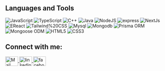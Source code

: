 
## Languages and Tools
![JavaScript](https://img.shields.io/badge/-JavaScript-000000?style=flat&logo=javascript)
![TypeScript](https://img.shields.io/badge/-TypeScript-000000?style=flat&logo=typescript)
![C++](https://img.shields.io/badge/-C++-000000?style=flat&logo=c%2B%2B)
![Java](https://img.shields.io/badge/-Java-000000?style=flat&logo=java)
![NodeJS](https://img.shields.io/badge/-Node.js-000000?style=flat&logo=node.js)
![express](https://img.shields.io/badge/-Express.js-000000?style=flat&logo=express)
![NextJs](https://img.shields.io/badge/-Next.js-000000?style=flat&logo=nextdotjs)
![EReact](https://img.shields.io/badge/-React.js-000000?style=flat&logo=react)
![Tailwind%20CSS](https://img.shields.io/badge/-Tailwind%20CSS-000000?style=flat&logo=tailwindcss)
![Mysql](https://img.shields.io/badge/-MySQL-000000?style=flat&logo=mysql)
![Mongodb](https://img.shields.io/badge/-MongoDB-000000?style=flat&logo=mongodb)
![Prisma ORM](https://img.shields.io/badge/-Prisma%20ORM-000000?style=flat&logo=prisma)
![Mongoose ODM](https://img.shields.io/badge/-Mongoose%20ODM-000000?style=flat&logo=mongoose)
![HTML5](https://img.shields.io/badge/-HTML5-000000?style=flat&logo=html5)
![CSS3](https://img.shields.io/badge/-CSS-000000?style=flat&logo=css3)
<br /> 

 ## Connect with me:
<div align="left">
<a href = "mailto: rakibulbanna@gmail.com"><img align="center" src="https://www.cdnlogo.com/logos/g/24/gmail-icon.svg" alt="Mail" height="30" width="40" />
<a href="https://www.linkedin.com/in/rakib-ul-banna/" target="blank"><img align="center" src="https://www.cdnlogo.com/logos/l/66/linkedin-icon.svg" alt="linkedin" height="30" width="40" />
<a href="https://www.facebook.com/rakibulbanna.99/" target="blank"><img align="center" src="https://www.cdnlogo.com/logos/f/74/facebook-3.svg" alt="facebook" height="30" width="40" />
</div>

